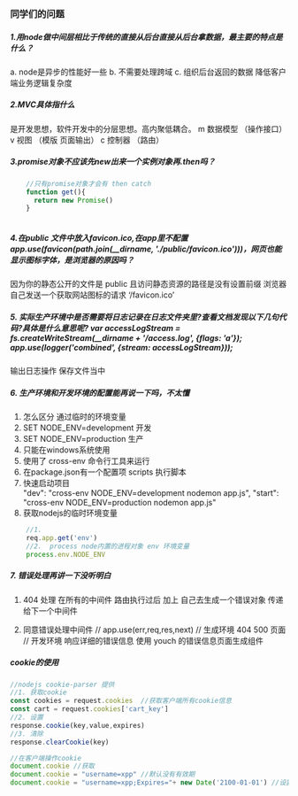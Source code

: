 ### 同学们的问题

##### 1.用node做中间层相比于传统的直接从后台直接从后台拿数据，最主要的特点是什么？
a. node是异步的性能好一些 
b. 不需要处理跨域 
c. 组织后台返回的数据  降低客户端业务逻辑复杂度

##### 2.MVC具体指什么
是开发思想，软件开发中的分层思想。高内聚低耦合。
m 数据模型 （操作接口）
v 视图  （模版 页面输出）
c 控制器 （路由）

##### 3.promise对象不应该先new出来一个实例对象再.then吗？
```javascript
    //只有promise对象才会有 then catch
    function get(){
      return new Promise()
    }
    
```

##### 4.在public 文件中放入favicon.ico,在app里不配置app.use(favicon(path.join(__dirname, './public/favicon.ico')))，网页也能显示图标字体，是浏览器的原因吗？

因为你的静态公开的文件是 public 且访问静态资源的路径是没有设置前缀
浏览器自己发送一个获取网站图标的请求 ‘/favicon.ico’ 

##### 5. 实际生产环境中是否需要将日志记录在日志文件夹里?查看文档发现以下几句代码?具体是什么意思呢? var accessLogStream = fs.createWriteStream(__dirname + '/access.log', {flags: 'a'}); app.use(logger('combined', {stream: accessLogStream}));
输出日志操作 保存文件当中

##### 6. 生产环境和开发环境的配置能再说一下吗，不太懂
1. 怎么区分  通过临时的环境变量 
2. SET NODE_ENV=development 开发
3. SET NODE_ENV=production 生产
4. 只能在windows系统使用
5. 使用了 cross-env 命令行工具来运行
6. 在package.json有一个配置项 scripts 执行脚本
7. 快速启动项目   
"dev": "cross-env NODE_ENV=development nodemon app.js",
"start": "cross-env NODE_ENV=production nodemon app.js"
8. 获取nodejs的临时环境变量
```javascript
    //1. 
    req.app.get('env')
    //2.  process node内置的进程对象 env 环境变量
    process.env.NODE_ENV
```

##### 7. 错误处理再讲一下没听明白

1. 404 处理
在所有的中间件 路由执行过后 加上
自己去生成一个错误对象  传递给下一个中间件

2. 同意错误处理中间件
// app.use(err,req,res,next)
// 生成环境  404 500 页面
// 开发环境  响应详细的错误信息  使用 youch 的错误信息页面生成组件

##### cookie的使用
```javascript
//nodejs cookie-parser 提供
//1. 获取cookie
const cookies = request.cookies  //获取客户端所有cookie信息
const cart = request.cookies['cart_key']
//2. 设置
response.cookie(key,value,expires)
//3. 清除
response.clearCookie(key)
```

```javascript
//在客户端操作cookie
document.cookie //获取
document.cookie = "username=xpp" //默认没有有效期
document.cookie = "username=xpp;Expires="+ new Date('2100-01-01') //设置带有效期的
```




